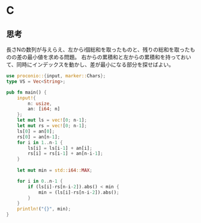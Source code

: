 # C
## 思考
長さNの数列が与えらえ、左からi個総和を取ったものと、残りの総和を取ったものの差の最小値を求める問題。
右からの累積和と左からの累積和を持っておいて、同時にインデックスを動かし、差が最小になる部分を探せばよい。
```rust
use proconio::{input, marker::Chars};
type VS = Vec<String>;

pub fn main() {
    input!{
        n: usize,
        an: [i64; n]
    };
    let mut ls = vec![0; n-1];
    let mut rs = vec![0; n-1];
    ls[0] = an[0];
    rs[0] = an[n-1];
    for i in 1..n-1 {
        ls[i] = ls[i-1] + an[i];
        rs[i] = rs[i-1] + an[n-i-1];
    }
    
    let mut min = std::i64::MAX;

    for i in 0..n-1 {
        if (ls[i]-rs[n-i-2]).abs() < min {
            min = (ls[i]-rs[n-i-2]).abs();
        }
    }
    println!("{}", min);
}
```